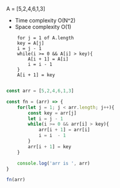 A = [5,2,4,6,1,3]

- Time complexity O(N^2) 
- Space complexity O(1)

```
    for j = 1 of A.length
    key = A[j]
    i = j - 1
    while(i >= 0 && A[i] > key){
        A[i + 1] = A[i]
        i = i - 1
    }
    A[i + 1] = key
```

```js

const arr = [5,2,4,6,1,3]

const fn = (arr) => {
    for(let j = 1; j < arr.length; j++){
        const key = arr[j]
        let i = j - 1
        while(i >= 0 && arr[i] > key){
            arr[i + 1] = arr[i]
            i = i  - 1
        }
        arr[i + 1] = key
    }

    console.log('arr is ', arr)
}

fn(arr)
```
